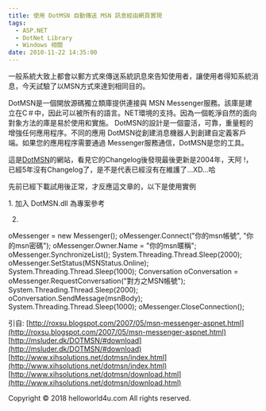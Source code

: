 ```yaml
---
title: 使用 DotMSN 自動傳送 MSN 訊息經由網頁實現
tags:
  - ASP.NET
  - DotNet Library
  - Windows 相關
date: 2010-11-22 14:35:00
---
```


一般系統大致上都會以郵方式來傳送系統訊息來告知使用者，讓使用者得知系統消息，今天試驗了以MSN方式來達到相同目的。

DotMSN是一個開放源碼獨立類庫提供連接與 MSN Messenger服務。該庫是建立在C＃中，因此可以被所有的語言。NET環境的支持。因為一個乾淨自然的面向對象方法的庫是易於使用和實施。 DotMSN的設計是一個靈活，可靠，重量輕的增強任何應用程序。不同的應用 DotMSN從創建消息機器人到創建自定義客戶端。如果您的應用程序需要通過 Messenger服務通信，DotMSN是您的工具。

這是[DotMSN](http://msluder.dk/DOTMSN/#download)的網站，看見它的Changelog後發現最後更新是2004年，天阿 !，已經5年沒有Changelog了，是不是代表已經沒有在維護了...XD...哈

先前已經下載試用後正常，才反應這文章的，以下是使用實例

1\. 
加入 DotMSN.dll 為專案參考

2.
oMessenger = new Messenger();
oMessenger.Connect("你的msn帳號", "你的msn密碼");
oMessenger.Owner.Name = "你的msn暱稱";
oMessenger.SynchronizeList();
System.Threading.Thread.Sleep(2000);
oMessenger.SetStatus(MSNStatus.Online);
System.Threading.Thread.Sleep(1000);
Conversation oConversation = oMessenger.RequestConversation("對方之MSN帳號");
System.Threading.Thread.Sleep(2000);
oConversation.SendMessage(msnBody);
System.Threading.Thread.Sleep(1000);
oMessenger.CloseConnection(); 

引自: [http://roxsu.blogspot.com/2007/05/msn-messenger-aspnet.html](http://roxsu.blogspot.com/2007/05/msn-messenger-aspnet.html)
[http://msluder.dk/DOTMSN/#download](http://msluder.dk/DOTMSN/#download)
[http://www.xihsolutions.net/dotmsn/index.html](http://www.xihsolutions.net/dotmsn/index.html)
[http://www.xihsolutions.net/dotmsn/download.html](http://www.xihsolutions.net/dotmsn/download.html)<div class="blogger-post-footer">Copyright © 2018 helloworld4u.com All rights reserved.</div>